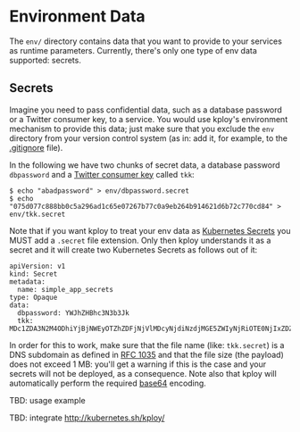 # Environment Data

The `env/` directory contains data that you want to provide to your services as runtime parameters. 
Currently, there's only one type of env data supported: secrets.

## Secrets

Imagine you need to pass confidential data, such as a database password or a Twitter consumer key, to a service. 
You would use kploy's environment mechanism to provide this data; just make sure that you exclude the `env` directory from your version control system (as in: add it, for example, to the [.gitignore](https://git-scm.com/docs/gitignore) file).

In the following we have two chunks of secret data, a database password `dbpassword` and a [Twitter consumer key](https://themepacific.com/how-to-generate-api-key-consumer-token-access-key-for-twitter-oauth/994/) called `tkk`:

    $ echo "abadpassword" > env/dbpassword.secret
    $ echo "075d077c888bb0c5a296ad1c65e07267b77c0a9eb264b914621d6b72c770cd84" > env/tkk.secret

Note that if you want kploy to treat your env data as [Kubernetes Secrets](http://kubernetes.io/v1.0/docs/user-guide/secrets.html) you MUST add a `.secret` file extension. Only then kploy understands it as a secret and it will create two Kubernetes Secrets as follows out of it:

    apiVersion: v1
    kind: Secret
    metadata:
      name: simple_app_secrets
    type: Opaque
    data:
      dbpassword: YWJhZHBhc3N3b3Jk
      tkk: MDc1ZDA3N2M4ODhiYjBjNWEyOTZhZDFjNjVlMDcyNjdiNzdjMGE5ZWIyNjRiOTE0NjIxZDZiNzJjNzcwY2Q4NA==

In order for this to work, make sure that the file name (like: `tkk.secret`) is a DNS subdomain as defined in [RFC 1035](http://tools.ietf.org/html/rfc1035) and that the file size (the payload) does not exceed 1 MB: you'll get a warning if this is the case and your secrets will not be deployed, as a consequence. Note also that kploy will automatically perform the required [base64](https://en.wikipedia.org/wiki/Base64) encoding.

TBD: usage example

TBD: integrate http://kubernetes.sh/kploy/
